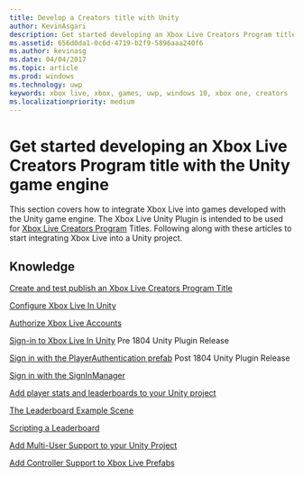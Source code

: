 ```yaml
---
title: Develop a Creators title with Unity
author: KevinAsgari
description: Get started developing an Xbox Live Creators Program title with the Unity game engine.
ms.assetid: 656d0da1-0c6d-4719-b2f9-5896aaa240f6
ms.author: kevinasg
ms.date: 04/04/2017
ms.topic: article
ms.prod: windows
ms.technology: uwp
keywords: xbox live, xbox, games, uwp, windows 10, xbox one, creators
ms.localizationpriority: medium
---
```


# Get started developing an Xbox Live Creators Program title with the Unity game engine

This section covers how to integrate Xbox Live into games developed with the Unity game engine. The Xbox Live Unity Plugin is intended to be used for [Xbox Live Creators Program](../developer-program-overview.md#xbox-live-creators-program) Titles. Following along with these articles to start integrating Xbox Live into a Unity project.

## Knowledge

[Create and test publish an Xbox Live Creators Program Title](create-and-test-a-new-creators-title.md)

[Configure Xbox Live In Unity](configure-xbox-live-in-unity.md)

[Authorize Xbox Live Accounts](authorize-xbox-live-accounts.md)

[Sign-in to Xbox Live In Unity](unity-prefabs-and-sign-in.md) Pre 1804 Unity Plugin Release

[Sign in with the PlayerAuthentication prefab](playerauthentication-prefab-sign-in.md)  Post 1804 Unity Plugin Release

[Sign in with the SignInManager](sign-in-manager.md)

[Add player stats and leaderboards to your Unity project](add-stats-and-leaderboards-in-unity.md)

[The Leaderboard Example Scene](setup-leaderboard-example-scene.md)

[Scripting a Leaderboard](unity-leaderboard-from-scratch.md)

[Add Multi-User Support to your Unity Project](add-multi-user-support.md)

[Add Controller Support to Xbox Live Prefabs](add-controller-support-to-xbox-live-prefabs.md)
